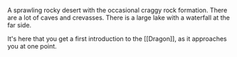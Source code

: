 A sprawling rocky desert with the occasional craggy rock formation. There are a lot of caves and crevasses. There is a large lake with a waterfall at the far side.

It's here that you get a first introduction to the [[Dragon]], as it approaches you at one point.